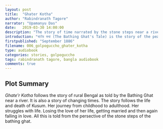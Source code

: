 ```yaml
---
layout: post
title:  "Ghater Kotha"
author: "Rabindranath Tagore"
narrator: "Upamanyu Das"
date:   2019-03-30 14:00:00
description: "The story of time narrated by the stone steps near a river"
introduction: "ঘাটের কথা (The Bathing Ghat's Tale) is the story of the peaceful lilt of life in rural Bengal shattered by emotional tragedy as told by the broken steps of a landing stage."
firstpublished: "September 1886"
filename: 006_golpoguccho_ghater_kotha
type: audiobook
categories: stories, golpoguccho
tags: rabindranath tagore, bangla audiobook
comments: true
---
```


Plot Summary
------------

*Ghate'r Kotha* follows the story of rural Bengal as told by the Bathing Ghat near a river. It is also a story of changing times. The story follows the life and death of Kusum. Her journey from childhood to adulthood. Her struggles with life. Losing the love of her life, getting married and then again falling in love. All this is told from the persective of the stone steps of the bathing ghat.

[jekyll]:      http://jekyllrb.com
[jekyll-gh]:   https://github.com/jekyll/jekyll
[jekyll-help]: https://github.com/jekyll/jekyll-help

